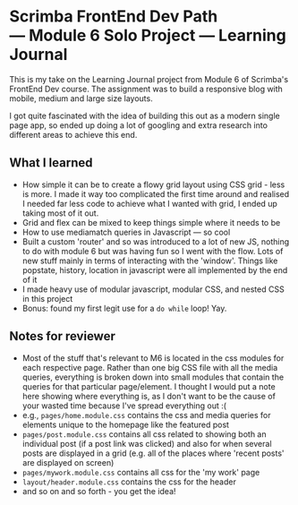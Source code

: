# Scrimba FrontEnd Dev Path — Module 6 Solo Project — Learning Journal

This is my take on the Learning Journal project from Module 6 of Scrimba's FrontEnd Dev course. The assignment was to build a responsive blog with mobile, medium and large size layouts.

I got quite fascinated with the idea of building this out as a modern single page app, so ended up doing a lot of googling and extra research into different areas to achieve this end. 

## What I learned
- How simple it can be to create a flowy grid layout using CSS grid - less is more. I made it way too complicated the first time around and realised I needed far less code to achieve what I wanted with grid, I ended up taking most of it out.
- Grid and flex can be mixed to keep things simple where it needs to be
- How to use mediamatch queries in Javascript — so cool
- Built a custom 'router' and so was introduced to a lot of new JS, nothing to do with module 6 but was having fun so I went with the flow. Lots of new stuff mainly in terms of interacting with the 'window'. Things like popstate, history, location in javascript were all implemented by the end of it
- I made heavy use of modular javascript, modular CSS, and nested CSS in this project
- Bonus: found my first legit use for a `do while` loop! Yay.

## Notes for reviewer
- Most of the stuff that's relevant to M6 is located in the css modules for each respective page. Rather than one big CSS file with all the media queries, everything is broken down into small modules that contain the queries for that particular page/element. I thought I would put a note here showing where everything is, as I don't want to be the cause of your wasted time because I've spread everything out :(
- e.g., `pages/home.module.css` contains the css and media queries for elements unique to the homepage like the featured post
- `pages/post.module.css` contains all css related to showing both an individual post (if a post link was clicked) and also for when several posts are displayed in a grid (e.g. all of the places where 'recent posts' are displayed on screen)
- `pages/mywork.module.css` contains all css for the 'my work' page
- `layout/header.module.css` contains the css for the header
- and so on and so forth - you get the idea!